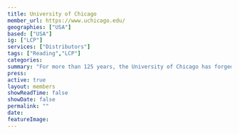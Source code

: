 ```yaml
---
title: University of Chicago
member_url: https://www.uchicago.edu/
geographies: ["USA"]
based: ["USA"]
ig: ["LCP"] 
services: ["Distributors"]
tags: ["Reading","LCP"]
categories: 
summary: "For more than 125 years, the University of Chicago has forged its own path. This has led to new schools of thought and a transformative education for students, and laid the groundwork for breakthroughs across the sciences, medicine, economics, law, business, history, culture, the arts, and humanistic inquiry."
press:
active: true
layout: members
showReadTime: false
showDate: false
permalink: ""
date: 
featureImage:
---
```

